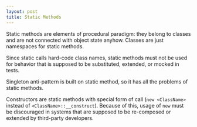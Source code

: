 ```yaml
---
layout: post
title: Static Methods
---
```


Static methods are elements of procedural paradigm: they belong to classes and are not connected with object state anyhow. Classes are just namespaces for static methods.

Since static calls hard-code class names, static methods must not be used for behavior that is supposed to be substituted, extended, or mocked in tests.

Singleton anti-pattern is built on static method, so it has all the problems of static methods.

Constructors are static methods with special form of call (`new <ClassName>` instead of `<ClassName>::__construct`). Because of this, usage of `new` must be discouraged in systems that are supposed to be re-composed or extended by third-party developers.
